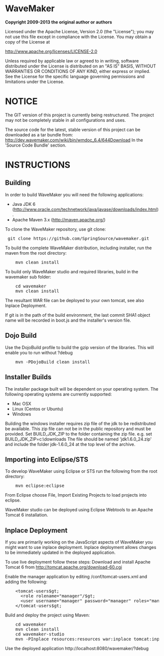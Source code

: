 WaveMaker
=========

**Copyright 2009-2013 the original author or authors**

Licensed under the Apache License, Version 2.0 (the "License");
you may not use this file except in compliance with the License.
You may obtain a copy of the License at

http://www.apache.org/licenses/LICENSE-2.0

Unless required by applicable law or agreed to in writing, software
distributed under the License is distributed on an "AS IS" BASIS,
WITHOUT WARRANTIES OR CONDITIONS OF ANY KIND, either express or implied.
See the License for the specific language governing permissions and
limitations under the License.

NOTICE
======

The GIT version of this project is currently being restructured.
The project may not be completely stable in all configurations and uses.

The source code for the latest, stable version of this project can be downloaded 
as a tar bundle from: http://dev.wavemaker.com/wiki/bin/wmdoc_6.4/644Download
In the 'Source Code Bundle' section.

INSTRUCTIONS
============

Building
--------
In order to build WaveMaker you will need the following applications:

* Java JDK 6 (http://www.oracle.com/technetwork/java/javase/downloads/index.html).
* Apache Maven 3.x (http://maven.apache.org/)

To clone the WaveMaker repository, use git clone:

<pre>
 git clone https://github.com/SpringSource/wavemaker.git
</pre>
 
To build the complete WaveMaker distribution, including installer, run the maven from the root directory:

<pre>
    mvn clean install
</pre>
  
To build only WaveMaker studio and required libraries, build in the wavemaker sub folder:

<pre>
    cd wavemaker
    mvn clean install
</pre>  

The resultant WAR file can be deployed to your own tomcat, see also Inplace Deployment.
 
If git is in the path of the build environment, the last commit SHA1 object name will be recorded in boot.js and the installer's version file.
  
Dojo Build
----------
Use the DojoBuild profile to build the gzip version of the libraries. This will enable you to run without ?debug

<pre>
    mvn -PDojoBuild clean install
</pre>

Installer Builds
----------------
The installer package built will be dependent on your operating system.  The following operating systems are currently supported:

* Mac OSX
* Linux (Centos or Ubuntu)
* Windows

Building the windows installer requires zip file of the jdk to be redistributed be available. This zip file can not be in the public repository and must be provided.
Set BUILD_JDK_ZIP to the folder containing the zip file.
e.g. set BUILD_JDK_ZIP=c:\downloads
The file should be named 'jdk1.6.0_24.zip' and include the folder jdk-1.6.0_24 at the top level of the archive.


Importing into Eclipse/STS
--------------------------
To develop WaveMaker using Eclipse or STS run the following from the root directory:

<pre>
    mvn eclipse:eclipse
</pre>

From Eclipse choose File, Import Existing Projects to load projects into eclipse.

WaveMaker studio can be deployed using Eclipse Webtools to an Apache Tomcat 6 installation. 


Inplace Deployment
------------------
If you are primarily working on the JavaScript aspects of WaveMaker you might want to use inplace deployment. Inplace deployment allows changes to be immediately updated in the deployed application.

To use live deployment follow these steps:
Download and install Apache Tomcat 6 from http://tomcat.apache.org/download-60.cgi

Enable the manager application by editing /conf/tomcat-users.xml and adding the following:
<pre>
    &lt;tomcat-users$gt;
      &lt;role rolename="manager"/$gt;
      &lt;user username="manager" password="manager" roles="manager"/$gt;
    &lt;/tomcat-users$gt;
</pre>

Build and deploy the project using Maven:

<pre>
    cd wavemaker
    mvn clean install
    cd wavemaker-studio
    mvn -PInplace resources:resources war:inplace tomcat:inplace
</pre>

Use the deployed application http://localhost:8080/wavemaker/?debug
